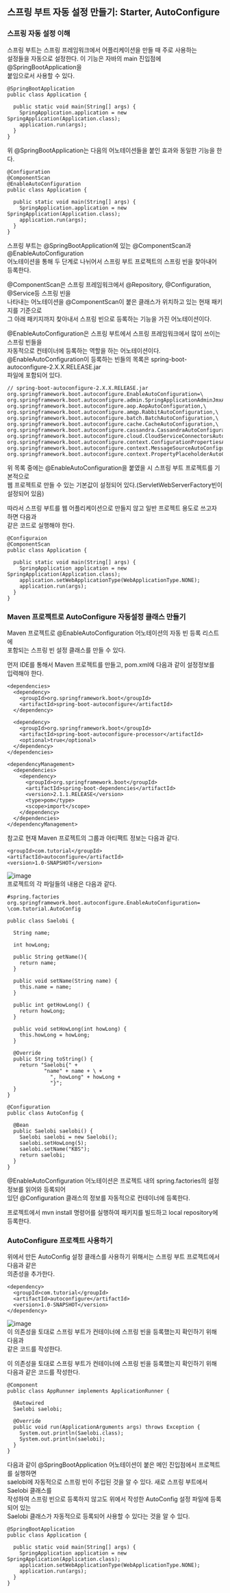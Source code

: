 ## 스프링 부트 자동 설정 만들기: Starter, AutoConfigure

### 스프링 자동 설정 이해
스프링 부트는 스프링 프레임워크에서 어플리케이션을 만들 때 주로 사용하는  
설정들을 자동으로 설정한다. 이 기능은 자바의 main 진입점에 @SpringBootApplication을  
붙임으로서 사용할 수 있다.  
```
@SpringBootApplication
public class Application {
  
  public static void main(String[] args) { 
    SpringApplication.application = new SpringApplication(Application.class);
    application.run(args);
  }
}
```
위 @SpringBootApplication는 다음의 어노테이션들을 붙인 효과와 동일한 기능을 한다.  
```
@Configuration
@ComponentScan
@EnableAutoConfiguration
public class Application {
  
  public static void main(String[] args) {
    SpringApplication.application = new SpringApplication(Application.class);
    application.run(args);
  }
}
```
스프링 부트는 @SpringBootApplication에 있는 @ComponentScan과 @EnableAutoConfiguration  
어노테이션을 통해 두 단계로 나뉘어서 스프링 부트 프로젝트의 스프링 빈을 찾아내어 등록한다.  
  
@ComponentScan은 스프링 프레임워크에서 @Repository, @Configuration, @Service등 스프링 빈을  
나타내는 어노테이션을 @ComponentScan이 붙은 클래스가 위치하고 있는 현재 패키지를 기준으로  
그 아래 패키지까지 찾아내서 스프링 빈으로 등록하는 기능을 가진 어노테이션이다.  
  
@EnableAutoConfiguration은 스프링 부트에서 스프링 프레임워크에서 많이 쓰이는 스프링 빈들을  
자동적으로 컨테이너에 등록하는 역할을 하는 어노테이션이다.  
@EnableAutoConfiguration이 등록하는 빈들의 목록은 spring-boot-autoconfigure-2.X.X.RELEASE.jar  
파일에 포함되어 있다.  

```
// spring-boot-autoconfigure-2.X.X.RELEASE.jar org.springframework.boot.autoconfigure.EnableAutoConfiguration=\
org.springframework.boot.autoconfigure.admin.SpringApplicationAdminJmxAutoConfiguration,\
org.springframework.boot.autoconfigure.aop.AopAutoConfiguration,\
org.springframework.boot.autoconfigure.amqp.RabbitAutoConfiguration,\
org.springframework.boot.autoconfigure.batch.BatchAutoConfiguration,\
org.springframework.boot.autoconfigure.cache.CacheAutoConfiguration,\
org.springframework.boot.autoconfigure.cassandra.CassandraAutoConfiguration,\
org.springframework.boot.autoconfigure.cloud.CloudServiceConnectorsAutoConfiguration,\
org.springframework.boot.autoconfigure.context.ConfigurationPropertiesAutoConfiguration,\
org.springframework.boot.autoconfigure.context.MessageSourceAutoConfiguration,\
org.springframework.boot.autoconfigure.context.PropertyPlaceholderAutoConfiguration,\
```
위 목록 중에는 @EnableAutoConfiguration을 붙였을 시 스프링 부트 프로젝트를 기본적으로  
웹 프로젝트로 만들 수 있는 기본값이 설정되어 있다.(ServletWebServerFactory빈이 설정되어 있음)  
  
따라서 스프링 부트를 웹 어플리케이션으로 만들지 않고 일반 프로젝트 용도로 쓰고자 하면 다음과  
같은 코드로 실행해야 한다.  
```
@Configuraion
@ComponentScan
public class Application {
  
  public static void main(String[] args) {
    SpringApplication application = new SpringApplication(Application.class);
    application.setWebApplicationType(WebApplicationType.NONE);
    application.run(args);
  }
}
```

### Maven 프로젝트로 AutoConfigure 자동설정 클래스 만들기
Maven 프로젝트로 @EnableAutoConfiguration 어노테이션의 자동 빈 등록 리스트에  
포함되는 스프링 빈 설정 클래스를 만들 수 있다.  
  
먼저 IDE를 통해서 Maven 프로젝트를 만들고, pom.xml에 다음과 같이 설정정보를  
입력해야 한다.  
```
<dependencies>
  <dependency>
    <groupId>org.springframework.boot</groupId>
    <artifactId>spring-boot-autoconfigure</artifactId>
  </dependency>
  
  <dependency>
    <groupId>org.springframework.boot</groupId>
    <artifactId>spring-boot-autoconfigure-processor</artifactId>
    <optional>true</optional>
  </dependency>
</dependencies>

<dependencyManagement>
  <dependencies>
    <dependency>
      <groupId>org.springframework.boot</groupId>
      <artifactId>spring-boot-dependencies</artifactId>
      <version>2.1.1.RELEASE</version>
      <type>pom</type>
      <scope>import</scope>
    </dependency>
  </dependencies>
</dependencyManagement>
```
참고로 현재 Maven 프로젝트의 그룹과 아티팩트 정보는 다음과 같다.
```
<groupId>com.tutorial</groupId>
<artifactId>autoconfigure</artifactId>
<version>1.0-SNAPSHOT</version>
```
![image](https://user-images.githubusercontent.com/33191974/140319614-1085d761-40ae-4701-9f65-b9918f47a22a.png)  
프로젝트의 각 파일들의 내용은 다음과 같다.
```
#spring.factories
org.springframework.boot.autoconfigure.EnableAutoConfiguration= \com.tutorial.AutoConfig
```
```
public class Saelobi {
  
  String name;
  
  int howLong;
  
  public String getName(){
    return name;
  }
  
  public void setName(String name) { 
    this.name = name;
  }
  
  public int getHowLong() {
    return howLong;
  }
  
  public void setHowLong(int howLong) {
    this.howLong = howLong;
  }
  
  @Override
  public String toString() {
    return "Saelobi{" + 
            "name" + name + \ +
              ", howLong" + howLong +
              "}";
  }
}
```

```
@Configuration
public class AutoConfig {
  
  @Bean
  public Saelobi saelobi() {
    Saelobi saelobi = new Saelobi();
    saelobi.setHowLong(5);
    saelobi.setName("KBS");
    return saelobi;
  }
}
```
@EnableAutoConfiguration 어노테이션은 프로젝트 내의 spring.factories의 설정정보를 읽어와 등록되어  
있던 @Configuration 클래스의 정보를 자동적으로 컨테이너에 등록한다.  
  
프로젝트에서 mvn install 명령어를 실행하여 패키지를 빌드하고 local repository에 등록한다. 

### AutoConfigure 프로젝트 사용하기
위에서 만든 AutoConfig 설정 클래스를 사용하기 위해서는 스프링 부트 프로젝트에서 다음과 같은  
의존성을 추가한다.  
```
<dependency>
  <groupId>com.tutorial</groupId>
  <artifactId>autoconfigure</artifactId>
  <version>1.0-SNAPSHOT</version>
</dependency>
```
![image](https://user-images.githubusercontent.com/33191974/140322680-e2299651-f6b4-4aff-bb59-c91747472dd4.png)  
이 의존성을 토대로 스프링 부트가 컨테이너에 스프링 빈을 등록했는지 확인하기 위해 다음과  
같은 코드를 작성한다.  
  
이 의존성을 토대로 스프링 부트가 컨테이너에 스프링 빈을 등록했는지 확인하기 위해  
다음과 같은 코드를 작성한다.  
```
@Component
public class AppRunner implements ApplicationRunner {
  
  @Autowired
  Saelobi saelobi;
  
  @Override
  public void run(ApplicationArguments args) throws Exception {
    System.out.println(Saelobi.class);
    System.out.println(saelobi);
  }
}
```
다음과 같이 @SpringBootApplication 어노테이션이 붙은 메인 진입점에서 프로젝트를 실행하면  
saelobi에 자동적으로 스프링 빈이 주입된 것을 알 수 있다. 새로 스프링 부트에서 Saelobi 클래스를  
작성하여 스프링 빈으로 등록하지 않고도 위에서 작성한 AutoConfig 설정 파일에 등록되어 있는  
Saelobi 클래스가 자동적으로 등록되어 사용할 수 있다는 것을 알 수 있다.  
```
@SpringBootApplication
public class Application {
  
  public static void main(String[] args) {
    SpringApplication application = new SpringApplication(Application.class);
    application.setWebApplicationType(WebApplicationType.NONE);
    application.run(args);
  }
}
```

  
















































